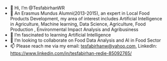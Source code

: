 - 👋 Hi, I’m @TesfabirhanWR
- 👀 An Erasmus Mundus Alumni(2013-2015), an expert in Local Food Products Development, my area of interest includes Artificial Intelligence in Agriculture, Machine learning, Data Science, Agriculture, Food Production , Environmental Impact Analysis and Agribusiness
- 🌱 I’m fascinated to learning Artificial Intelligence 
- 💞️ I’m looking to collaborate on Food Data Analysis and AI in Food Sector
- 📫 Please reach me via my email: tesfabirhanw@yahoo.com, LinkedIn: https://www.linkedin.com/in/tesfabirhan-redie-85092765/

<!---
TesfabirhanWR/TesfabirhanWR is a ✨ special ✨ repository because its `README.md` (this file) appears on your GitHub profile.
You can click the Preview link to take a look at your changes.
--->
